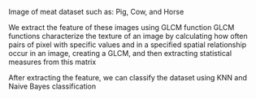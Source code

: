 Image of meat dataset such as: Pig, Cow, and Horse

We extract the feature of these images using GLCM function
GLCM functions characterize the texture of an image by calculating how often pairs of pixel with specific values and in a specified spatial relationship occur in an image, creating a GLCM, and then extracting statistical measures from this matrix

After extracting the feature, we can classify the dataset using KNN and Naive Bayes classification
